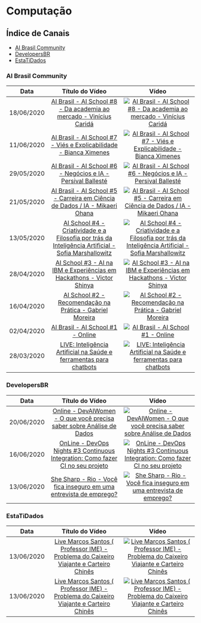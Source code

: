# Computação

## Índice de Canais

* [AI Brasil Community](#AI-Brasil-Community)
* [DevelopersBR](#DevelopersBR)
* [EstaTiDados](#EstaTiDados)

### AI Brasil Community

| Data | Título do Vídeo                                                                                      | Vídeo |
| -------|:----------------------------------------------------------------------------------------------------:|:-----:|
| 18/06/2020 | [AI Brasil - AI School #8 - Da academia ao mercado - Vinícius Caridá](https://www.youtube.com/watch?v=Y_pdWmhzN8o) | [![AI Brasil - AI School #8 - Da academia ao mercado - Vinícius Caridá](https://img.youtube.com/vi/Y_pdWmhzN8o/mqdefault.jpg)](http://www.youtube.com/watch?v=Y_pdWmhzN8o)|
| 11/06/2020 | [AI Brasil - AI School #7 - Viés e Explicabilidade - Bianca Ximenes](https://www.youtube.com/watch?v=cS_EgWRyMZc) | [![AI Brasil - AI School #7 - Viés e Explicabilidade - Bianca Ximenes](https://img.youtube.com/vi/cS_EgWRyMZc/mqdefault.jpg)](http://www.youtube.com/watch?v=cS_EgWRyMZc)|
| 29/05/2020 | [AI Brasil - AI School #6 - Negócios e IA - Persival Ballesté](https://www.youtube.com/watch?v=gp3sAi91VQM) | [![AI Brasil - AI School #6 - Negócios e IA - Persival Ballesté](https://img.youtube.com/vi/gp3sAi91VQM/mqdefault.jpg)](http://www.youtube.com/watch?v=gp3sAi91VQM)|
| 21/05/2020 | [AI Brasil - AI School #5 - Carreira em Ciência de Dados / IA - Mikaeri Ohana](https://www.youtube.com/watch?v=jYHQvzyV_fU) | [![AI Brasil - AI School #5 - Carreira em Ciência de Dados / IA - Mikaeri Ohana](https://img.youtube.com/vi/jYHQvzyV_fU/mqdefault.jpg)](http://www.youtube.com/watch?v=jYHQvzyV_fU)|
| 13/05/2020 | [AI School #4 - Criatividade e a Filosofia por trás da Inteligência Artificial - Sofia Marshallowitz](https://www.youtube.com/watch?v=vPFRdW5WeCc) | [![AI School #4 - Criatividade e a Filosofia por trás da Inteligência Artificial - Sofia Marshallowitz](https://img.youtube.com/vi/vPFRdW5WeCc/mqdefault.jpg)](http://www.youtube.com/watch?v=vPFRdW5WeCc)|
| 28/04/2020 | [AI School #3 - AI na IBM e Experiências em Hackathons - Victor Shinya](https://www.youtube.com/watch?v=luN227BGNn4) | [![AI School #3 - AI na IBM e Experiências em Hackathons - Victor Shinya](https://img.youtube.com/vi/luN227BGNn4/mqdefault.jpg)](http://www.youtube.com/watch?v=luN227BGNn4)|
| 16/04/2020 | [AI School #2 - Recomendação na Prática - Gabriel Moreira](https://www.youtube.com/watch?v=A9YB4yKTONk) | [![AI School #2 - Recomendação na Prática - Gabriel Moreira](https://img.youtube.com/vi/A9YB4yKTONk/mqdefault.jpg)](http://www.youtube.com/watch?v=A9YB4yKTONk)|
| 02/04/2020 | [AI Brasil - AI School #1 - Online](https://www.youtube.com/watch?v=RQR2zVmiLXQ) | [![AI Brasil - AI School #1 - Online](https://img.youtube.com/vi/RQR2zVmiLXQ/mqdefault.jpg)](http://www.youtube.com/watch?v=RQR2zVmiLXQ)|
| 28/03/2020 | [LIVE: Inteligência Artificial na Saúde e ferramentas para chatbots](https://www.youtube.com/watch?v=mO5QbTAOKgQ) | [![LIVE: Inteligência Artificial na Saúde e ferramentas para chatbots](https://img.youtube.com/vi/mO5QbTAOKgQ/mqdefault.jpg)](http://www.youtube.com/watch?v=mO5QbTAOKgQ)|

### DevelopersBR

| Data | Título do Vídeo                                                                                      | Vídeo |
| -------|:----------------------------------------------------------------------------------------------------:|:-----:|
| 20/06/2020 | [Online - DevAIWomen - O que você precisa saber sobre Análise de Dados](https://www.youtube.com/watch?v=pz8s8aoEaMI) | [![Online - DevAIWomen - O que você precisa saber sobre Análise de Dados](https://img.youtube.com/vi/pz8s8aoEaMI/mqdefault.jpg)](http://www.youtube.com/watch?v=pz8s8aoEaMI)|
| 16/06/2020 | [OnLine - DevOps Nights #3 Continuous Integration: Como fazer CI no seu projeto](https://www.youtube.com/watch?v=sdwCz1kn1jg) | [![OnLine - DevOps Nights #3 Continuous Integration: Como fazer CI no seu projeto](https://img.youtube.com/vi/sdwCz1kn1jg/mqdefault.jpg)](http://www.youtube.com/watch?v=sdwCz1kn1jg)|
| 13/06/2020 | [She Sharp - Rio - Você fica inseguro em uma entrevista de emprego?](https://www.youtube.com/watch?v=WaWWeSMrdZo) | [![She Sharp - Rio - Você fica inseguro em uma entrevista de emprego?](https://img.youtube.com/vi/WaWWeSMrdZo/mqdefault.jpg)](http://www.youtube.com/watch?v=WaWWeSMrdZo)|

### EstaTiDados

| Data | Título do Vídeo                                                                                      | Vídeo |
| -------|:----------------------------------------------------------------------------------------------------:|:-----:|
| 13/06/2020 | [Live Marcos Santos ( Professor IME) - Problema do Caixeiro Viajante e Carteiro Chinês](https://www.youtube.com/watch?v=1cofTGpUWj0) | [![Live Marcos Santos ( Professor IME) - Problema do Caixeiro Viajante e Carteiro Chinês](https://img.youtube.com/vi/1cofTGpUWj0/mqdefault.jpg)](http://www.youtube.com/watch?v=1cofTGpUWj0)|
| 13/06/2020 | [Live Marcos Santos ( Professor IME) - Problema do Caixeiro Viajante e Carteiro Chinês](https://www.youtube.com/watch?v=reliCzJ5w8A) | [![Live Marcos Santos ( Professor IME) - Problema do Caixeiro Viajante e Carteiro Chinês](https://img.youtube.com/vi/reliCzJ5w8A/mqdefault.jpg)](http://www.youtube.com/watch?v=reliCzJ5w8A)|

